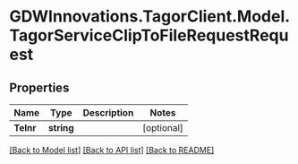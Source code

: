 # GDWInnovations.TagorClient.Model.TagorServiceClipToFileRequestRequest

## Properties

Name | Type | Description | Notes
------------ | ------------- | ------------- | -------------
**Telnr** | **string** |  | [optional] 

[[Back to Model list]](../README.md#documentation-for-models) [[Back to API list]](../README.md#documentation-for-api-endpoints) [[Back to README]](../README.md)

